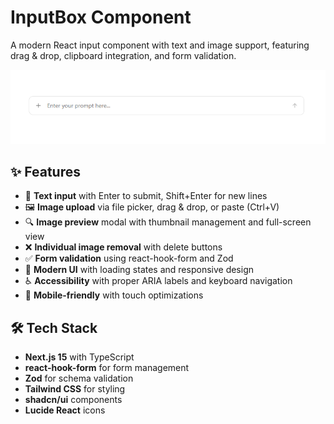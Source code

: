 # InputBox Component

A modern React input component with text and image support, featuring drag & drop, clipboard integration, and form validation.

![InputBox Demo](/public/input.png)

## ✨ Features

- 📝 **Text input** with Enter to submit, Shift+Enter for new lines
- 🖼️ **Image upload** via file picker, drag & drop, or paste (Ctrl+V)
- 🔍 **Image preview** modal with thumbnail management and full-screen view
- ❌ **Individual image removal** with delete buttons
- ✅ **Form validation** using react-hook-form and Zod
- 🎨 **Modern UI** with loading states and responsive design
- ♿ **Accessibility** with proper ARIA labels and keyboard navigation
- 📱 **Mobile-friendly** with touch optimizations

## 🛠️ Tech Stack

- **Next.js 15** with TypeScript
- **react-hook-form** for form management
- **Zod** for schema validation
- **Tailwind CSS** for styling
- **shadcn/ui** components
- **Lucide React** icons